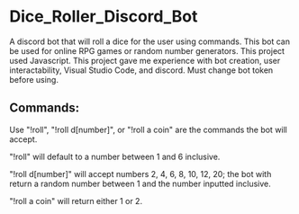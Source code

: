 # Dice_Roller_Discord_Bot

A discord bot that will roll a dice for the user using commands. This bot can be used for online RPG games or random number generators. This project used Javascript. This project gave me experience with bot creation, user interactability, Visual Studio Code, and discord. Must change bot token before using.

## Commands:

Use "!roll", "!roll d[number]", or "!roll a coin" are the commands the bot will accept.

"!roll" will default to a number between 1 and 6 inclusive.

"!roll d[number]" will accept numbers 2, 4, 6, 8, 10, 12, 20; the bot with return a random number between 1 and the number inputted inclusive.

"!roll a coin" will return either 1 or 2.
